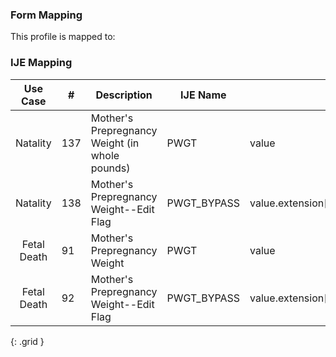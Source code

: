 ### Form Mapping
This profile is mapped to:

### IJE Mapping

| **Use Case** |  **#**   |  **Description**  | **IJE Name**  |  **Field**  |  **Type**  | **Value Set**  |
| :---------: | --------------- | ------------ | ------------- | ---------- | ---------- | -------------- |
| Natality | 137 | Mother's Prepregnancy Weight (in whole pounds) | PWGT | value |quantity | |
| Natality | 138 | Mother's Prepregnancy Weight--Edit Flag | PWGT_BYPASS | value.extension[bypassEditFlag].value |codeable |[PregnancyReportEditFlagsVS], <br />See [Handling of edit flags] |
| Fetal Death | 91 | Mother's Prepregnancy Weight | PWGT | value |quantity | |
| Fetal Death | 92 | Mother's Prepregnancy Weight--Edit Flag | PWGT_BYPASS | value.extension[bypassEditFlag].value |codeable |[PregnancyReportEditFlagsVS], <br />See [Handling of edit flags] |
{: .grid }
